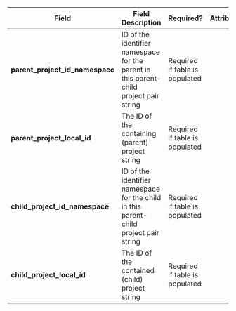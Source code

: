 Field | Field Description | Required? |  Attributes | Extra Info 
------|-------------------|-----------|-------------|------------
**parent_project_id_namespace** | ID of the identifier namespace for the parent in this parent-child project pair string | Required if table is populated
**parent_project_local_id** | The ID of the containing (parent) project string | Required if table is populated
**child_project_id_namespace** |ID of the identifier namespace for the child in this parent-child project pair string | Required if table is populated
**child_project_local_id** | The ID of the contained (child) project string | Required if table is populated